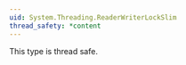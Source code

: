 ```yaml
---
uid: System.Threading.ReaderWriterLockSlim
thread_safety: *content
---
```


This type is thread safe.


